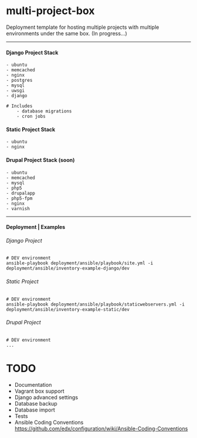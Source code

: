 multi-project-box
=================

Deployment template for hosting multiple projects with multiple environments under the same box.
(In progress...)

---
#### Django Project Stack

    - ubuntu
    - memcached
    - nginx
    - postgres
    - mysql
    - uwsgi
    - django
    
    # Includes 
        - database migrations
        - cron jobs


#### Static Project Stack

    - ubuntu
    - nginx


#### Drupal Project Stack (soon)
    - ubuntu
    - memcached
    - mysql
    - php5
    - drupalapp
    - php5-fpm
    - nginx
    - varnish
	
---
#### Deployment | Examples

###### Django Project 
    # DEV environment
    ansible-playbook deployment/ansible/playbook/site.yml -i deployment/ansible/inventory-example-django/dev
    
###### Static Project 
    # DEV environment
    ansible-playbook deployment/ansible/playbook/staticwebservers.yml -i deployment/ansible/inventory-example-static/dev
    
###### Drupal Project 
    # DEV environment
    ...
	
# TODO
- Documentation
- Vagrant box support
- Django advanced settings
- Database backup
- Database import
- Tests
- Ansible Coding Conventions https://github.com/edx/configuration/wiki/Ansible-Coding-Conventions
